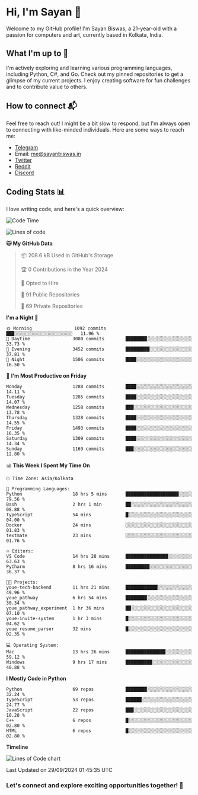 # Hi, I'm Sayan 👋

Welcome to my GitHub profile! I'm Sayan Biswas, a 21-year-old with a passion for computers and art, currently based in Kolkata, India.

## What I'm up to 🚀

I'm actively exploring and learning various programming languages, including Python, C#, and Go. Check out my pinned repositories to get a glimpse of my current projects. I enjoy creating software for fun challenges and to contribute value to others.

## How to connect 📬

Feel free to reach out! I might be a bit slow to respond, but I'm always open to connecting with like-minded individuals. Here are some ways to reach me:

- [Telegram](https://t.me/dank_as_fuck)
- Email: [me@sayanbiswas.in](mailto:me@sayanbiswas.in)
- [Twitter](https://twitter.com/TheDankDel)
- [Reddit](https://www.reddit.com/user/dank_as_fuck_/)
- [Discord](https://discordapp.com/users/506536929152466945)

## Coding Stats 📊

I love writing code, and here's a quick overview:

<!--START_SECTION:waka-->
![Code Time](http://img.shields.io/badge/Code%20Time-1%2C795%20hrs%2056%20mins-blue)

![Lines of code](https://img.shields.io/badge/From%20Hello%20World%20I%27ve%20Written-6.1%20million%20lines%20of%20code-blue)

**🐱 My GitHub Data** 

> 📦 208.6 kB Used in GitHub's Storage 
 > 
> 🏆 0 Contributions in the Year 2024
 > 
> 💼 Opted to Hire
 > 
> 📜 91 Public Repositories 
 > 
> 🔑 69 Private Repositories 
 > 
**I'm a Night 🦉** 

```text
🌞 Morning                1092 commits        ███░░░░░░░░░░░░░░░░░░░░░░   11.96 % 
🌆 Daytime                3080 commits        ████████░░░░░░░░░░░░░░░░░   33.73 % 
🌃 Evening                3452 commits        █████████░░░░░░░░░░░░░░░░   37.81 % 
🌙 Night                  1506 commits        ████░░░░░░░░░░░░░░░░░░░░░   16.50 % 
```
📅 **I'm Most Productive on Friday** 

```text
Monday                   1288 commits        ████░░░░░░░░░░░░░░░░░░░░░   14.11 % 
Tuesday                  1285 commits        ████░░░░░░░░░░░░░░░░░░░░░   14.07 % 
Wednesday                1258 commits        ███░░░░░░░░░░░░░░░░░░░░░░   13.78 % 
Thursday                 1328 commits        ████░░░░░░░░░░░░░░░░░░░░░   14.55 % 
Friday                   1493 commits        ████░░░░░░░░░░░░░░░░░░░░░   16.35 % 
Saturday                 1309 commits        ████░░░░░░░░░░░░░░░░░░░░░   14.34 % 
Sunday                   1169 commits        ███░░░░░░░░░░░░░░░░░░░░░░   12.80 % 
```


📊 **This Week I Spent My Time On** 

```text
🕑︎ Time Zone: Asia/Kolkata

💬 Programming Languages: 
Python                   18 hrs 5 mins       ████████████████████░░░░░   79.56 % 
Bash                     2 hrs 1 min         ██░░░░░░░░░░░░░░░░░░░░░░░   08.88 % 
TypeScript               54 mins             █░░░░░░░░░░░░░░░░░░░░░░░░   04.00 % 
Docker                   24 mins             ░░░░░░░░░░░░░░░░░░░░░░░░░   01.83 % 
textmate                 23 mins             ░░░░░░░░░░░░░░░░░░░░░░░░░   01.76 % 

🔥 Editors: 
VS Code                  14 hrs 28 mins      ████████████████░░░░░░░░░   63.63 % 
PyCharm                  8 hrs 16 mins       █████████░░░░░░░░░░░░░░░░   36.37 % 

🐱‍💻 Projects: 
youe-tech-backend        11 hrs 21 mins      ████████████░░░░░░░░░░░░░   49.96 % 
youe_pathway             6 hrs 54 mins       ████████░░░░░░░░░░░░░░░░░   30.34 % 
youe_pathway_experiment  1 hr 36 mins        ██░░░░░░░░░░░░░░░░░░░░░░░   07.10 % 
youe-invite-system       1 hr 3 mins         █░░░░░░░░░░░░░░░░░░░░░░░░   04.62 % 
youe_resume_parser       32 mins             █░░░░░░░░░░░░░░░░░░░░░░░░   02.35 % 

💻 Operating System: 
Mac                      13 hrs 26 mins      ███████████████░░░░░░░░░░   59.12 % 
Windows                  9 hrs 17 mins       ██████████░░░░░░░░░░░░░░░   40.88 % 
```

**I Mostly Code in Python** 

```text
Python                   69 repos            ████████░░░░░░░░░░░░░░░░░   32.24 % 
TypeScript               53 repos            ██████░░░░░░░░░░░░░░░░░░░   24.77 % 
JavaScript               22 repos            ███░░░░░░░░░░░░░░░░░░░░░░   10.28 % 
C++                      6 repos             █░░░░░░░░░░░░░░░░░░░░░░░░   02.80 % 
HTML                     6 repos             █░░░░░░░░░░░░░░░░░░░░░░░░   02.80 % 
```



**Timeline**

![Lines of Code chart](https://raw.githubusercontent.com/Dank-del/Dank-del/main/assets/bar_graph.png)


 Last Updated on 29/09/2024 01:45:35 UTC
<!--END_SECTION:waka-->

### Let's connect and explore exciting opportunities together! 🚀
